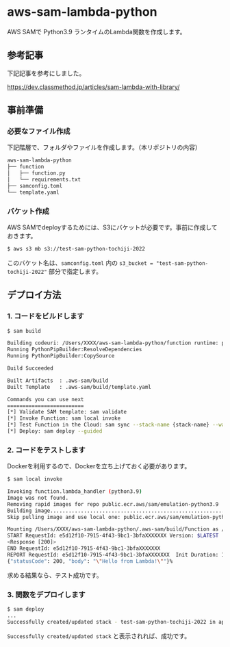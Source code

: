 # aws-sam-lambda-python
AWS SAMで Python3.9 ランタイムのLambda関数を作成します。

## 参考記事
下記記事を参考にしました。

https://dev.classmethod.jp/articles/sam-lambda-with-library/


## 事前準備

### 必要なファイル作成

下記階層で、フォルダやファイルを作成します。（本リポジトリの内容）

```txt
aws-sam-lambda-python
├── function
│   ├── function.py
│   └── requirements.txt
├── samconfig.toml
└── template.yaml
```


### バケット作成

AWS SAMでdeployするためには、S3にバケットが必要です。事前に作成しておきます。

```bash
$ aws s3 mb s3://test-sam-python-tochiji-2022
```

このバケット名は、`samconfig.toml` 内の `s3_bucket = "test-sam-python-tochiji-2022"` 部分で指定します。

## デプロイ方法

### 1. コードをビルドします

```bash
$ sam build

Building codeuri: /Users/XXXX/aws-sam-lambda-python/function runtime: python3.9 metadata: {} architecture: x86_64 functions: ['Function']
Running PythonPipBuilder:ResolveDependencies
Running PythonPipBuilder:CopySource

Build Succeeded

Built Artifacts  : .aws-sam/build
Built Template   : .aws-sam/build/template.yaml

Commands you can use next
=========================
[*] Validate SAM template: sam validate
[*] Invoke Function: sam local invoke
[*] Test Function in the Cloud: sam sync --stack-name {stack-name} --watch
[*] Deploy: sam deploy --guided
```

### 2. コードをテストします

Dockerを利用するので、Dockerを立ち上げておく必要があります。

```bash
$ sam local invoke

Invoking function.lambda_handler (python3.9)
Image was not found.
Removing rapid images for repo public.ecr.aws/sam/emulation-python3.9
Building image.....................................................................................................................
Skip pulling image and use local one: public.ecr.aws/sam/emulation-python3.9:rapid-1.50.0-x86_64.

Mounting /Users/XXXX/aws-sam-lambda-python/.aws-sam/build/Function as /var/task:ro,delegated inside runtime container
START RequestId: e5d12f10-7915-4f43-9bc1-3bfaXXXXXXX Version: $LATEST
<Response [200]>
END RequestId: e5d12f10-7915-4f43-9bc1-3bfaXXXXXXX
REPORT RequestId: e5d12f10-7915-4f43-9bc1-3bfaXXXXXXX  Init Duration: 1.01 ms  Duration: 2490.18 ms    Billed Duration: 2491 ms        Memory Size: 128 MB    Max Memory Used: 128 MB
{"statusCode": 200, "body": "\"Hello from Lambda!\""}%     
```

求める結果なら、テスト成功です。


### 3. 関数をデプロイします

```bash
$ sam deploy
...
Successfully created/updated stack - test-sam-python-tochiji-2022 in ap-northeast-1
```

`Successfully created/updated stack` と表示されれば、成功です。
